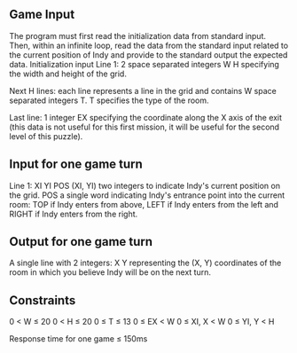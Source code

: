 ## Game Input

The program must first read the initialization data from standard input. Then, within an infinite loop, read the data from the standard input related to the current position of Indy and provide to the standard output the expected data.
Initialization input
Line 1: 2 space separated integers W H specifying the width and height of the grid.

Next H lines: each line represents a line in the grid and contains W space separated integers T. T specifies the type of the room.

Last line: 1 integer EX specifying the coordinate along the X axis of the exit (this data is not useful for this first mission, it will be useful for the second level of this puzzle).

## Input for one game turn

Line 1: XI YI POS
(XI, YI) two integers to indicate Indy's current position on the grid.
POS a single word indicating Indy's entrance point into the current room: TOP if Indy enters from above, LEFT if Indy enters from the left and RIGHT if Indy enters from the right.

## Output for one game turn

A single line with 2 integers: X Y representing the (X, Y) coordinates of the room in which you believe Indy will be on the next turn.

## Constraints
0 < W ≤ 20
0 < H ≤ 20
0 ≤ T ≤ 13
0 ≤ EX < W
0 ≤ XI, X < W
0 ≤ YI, Y < H

Response time for one game ≤ 150ms